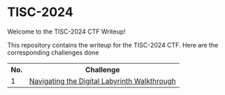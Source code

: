 # TISC-2024
Welcome to the TISC-2024 CTF Writeup! 

This repository contains the writeup  for the TISC-2024 CTF.
Here are the corresponding challenges done 
<table>
    <tr>
      <th> No.</th>
      <th> Challenge </th>
  </tr>
  <tr>
      <td>  1  </td>
      <td> <a name="" href= "https://github.com/Solaireis/Comps-Writeups/blob/main/TISC-2024/Level_1/readme.md"> Navigating the Digital Labyrinth Walkthrough</a>  </td>
  </tr>
</table>
